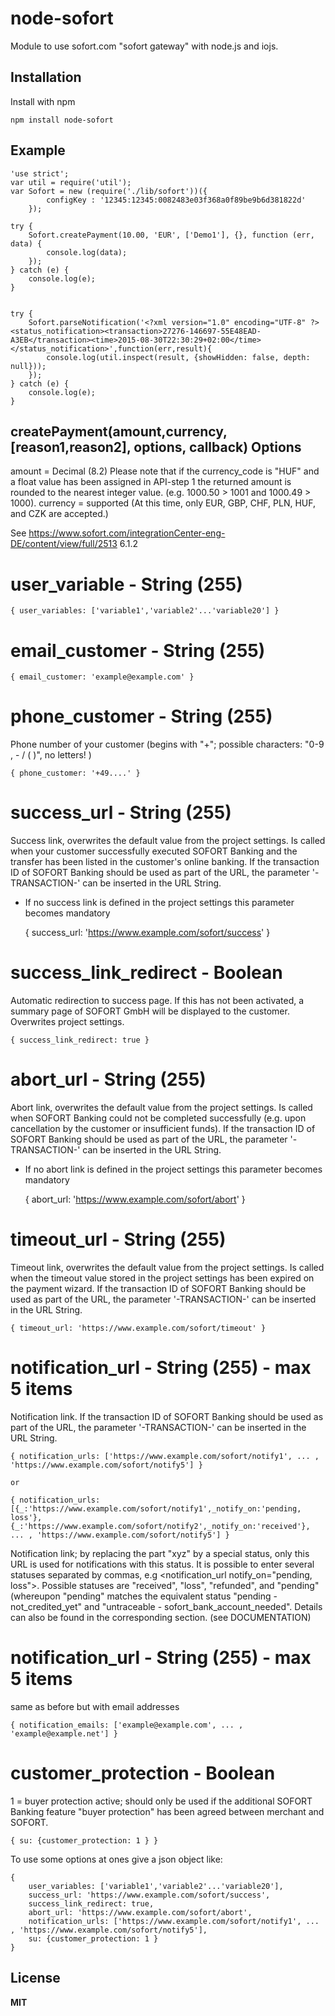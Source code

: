 node-sofort
===

Module to use sofort.com "sofort gateway" with node.js and iojs.


## Installation

Install with npm

    npm install node-sofort

## Example

	'use strict';
	var util = require('util');
	var Sofort = new (require('./lib/sofort'))({
			configKey : '12345:12345:0082483e03f368a0f89be9b6d381822d'
		});

	try {
		Sofort.createPayment(10.00, 'EUR', ['Demo1'], {}, function (err, data) {
			console.log(data);
		});
	} catch (e) {
		console.log(e);
	}


	try {
		Sofort.parseNotification('<?xml version="1.0" encoding="UTF-8" ?><status_notification><transaction>27276-146697-55E48EAD-A3EB</transaction><time>2015-08-30T22:30:29+02:00</time></status_notification>',function(err,result){
			console.log(util.inspect(result, {showHidden: false, depth: null}));
		});
	} catch (e) {
		console.log(e);
	}


## createPayment(amount,currency,[reason1,reason2], options, callback) Options

amount = Decimal (8.2) Please note that if the currency_code is "HUF" and a float value has been assigned in API-step 1 the returned amount is rounded to the nearest integer value. (e.g. 1000.50 > 1001 and 1000.49 > 1000).
currency = supported (At this time, only EUR, GBP, CHF, PLN, HUF, and CZK are accepted.)

See https://www.sofort.com/integrationCenter-eng-DE/content/view/full/2513 6.1.2

# user_variable - String (255)

	{ user_variables: ['variable1','variable2'...'variable20'] }
	
# email_customer - String (255)

	{ email_customer: 'example@example.com' }
	
# phone_customer  - String (255)
Phone number of your customer (begins with "+"; possible characters: "0-9 , - / ( )", no letters! )

	{ phone_customer: '+49....' }
	
# success_url - String (255)
Success link, overwrites the default value from the project settings. Is called when your customer successfully executed SOFORT Banking and the transfer has been listed in the customer's online banking. If the transaction ID of SOFORT Banking should be used as part of the URL, the parameter '-TRANSACTION-' can be inserted in the URL String.

* If no success link is defined in the project settings this parameter becomes mandatory

	{ success_url: 'https://www.example.com/sofort/success' }
	
# success_link_redirect  - Boolean
Automatic redirection to success page. If this has not been activated, a summary page of SOFORT GmbH will be displayed to the customer. Overwrites project settings.

	{ success_link_redirect: true }
	
# abort_url - String (255)
Abort link, overwrites the default value from the project settings. Is called when SOFORT Banking could not be completed successfully (e.g. upon cancellation by the customer or insufficient funds). If the transaction ID of SOFORT Banking should be used as part of the URL, the parameter '-TRANSACTION-' can be inserted in the URL String.

* If no abort link is defined in the project settings this parameter becomes mandatory

	{ abort_url: 'https://www.example.com/sofort/abort' }
	
# timeout_url - String (255)
Timeout link, overwrites the default value from the project settings. Is called when the timeout value stored in the project settings has been expired on the payment wizard. If the transaction ID of SOFORT Banking should be used as part of the URL, the parameter '-TRANSACTION-' can be inserted in the URL String.

	{ timeout_url: 'https://www.example.com/sofort/timeout' }
	
# notification_url - String (255) - max 5 items
Notification link. If the transaction ID of SOFORT Banking should be used as part of the URL, the parameter '-TRANSACTION-' can be inserted in the URL String.

	{ notification_urls: ['https://www.example.com/sofort/notify1', ... , 'https://www.example.com/sofort/notify5'] }
	
	or
	
	{ notification_urls: [{_:'https://www.example.com/sofort/notify1',_notify_on:'pending, loss'}, {_:'https://www.example.com/sofort/notify2',_notify_on:'received'}, ... , 'https://www.example.com/sofort/notify5'] }

Notification link; by replacing the part "xyz" by a special status, only this URL is used for notifications with this status. It is possible to enter several statuses separated by commas, e.g  <notification_url notify_on="pending, loss">. Possible statuses are "received", "loss", "refunded", and "pending" (whereupon "pending" matches the equivalent status "pending - not_credited_yet" and "untraceable - sofort_bank_account_needed". Details can also be found in the corresponding section. (see DOCUMENTATION)

# notification_url - String (255) - max 5 items
same as before but with email addresses
	
	{ notification_emails: ['example@example.com', ... , 'example@example.net'] }
	
# customer_protection - Boolean
1 = buyer protection active; should only be used if the additional SOFORT Banking feature "buyer protection" has been agreed between merchant and SOFORT.
	
	{ su: {customer_protection: 1 } }
	

To use some options at ones give a json object like:

	{ 
		user_variables: ['variable1','variable2'...'variable20'],
		success_url: 'https://www.example.com/sofort/success',
		success_link_redirect: true,
		abort_url: 'https://www.example.com/sofort/abort',
		notification_urls: ['https://www.example.com/sofort/notify1', ... , 'https://www.example.com/sofort/notify5'],
		su: {customer_protection: 1 }
	}
	
	
## License

**MIT**
